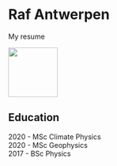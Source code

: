 # Raf Antwerpen

My resume

<img src='dummy.jpg' width=100>


## Education

2020 - MSc Climate Physics <br />
2020 - MSc Geophysics <br />
2017 - BSc Physics

